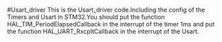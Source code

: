 #Usart_driver
This is the Usart_driver code.Including the config of the Timers and Usart in STM32.You should put the function HAL_TIM_PeriodElapsedCallback in the interrupt of the timer 1ms and put the function HAL_UART_RxcpltCallback in the interrupt of the Usart.

